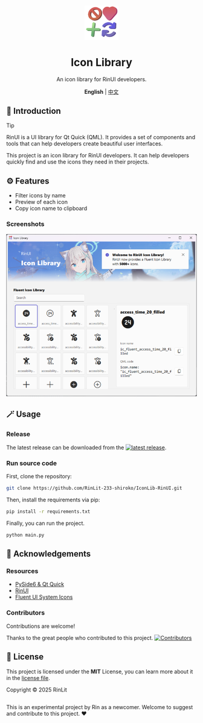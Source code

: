 <div align="center">
<img src="assets/images/logo.png" width="18%" height="18%">
<h1>Icon Library</h1>
<p>An icon library for RinUI developers.</p>
  
**English** | [中文](./README_CN.md)

</div>

## 📄 Introduction

> [!TIP] 
> RinUI is a UI library for Qt Quick (QML). It provides a set of components 
> and tools that can help developers create beautiful user interfaces.

This project is an icon library for RinUI developers. It can help developers 
quickly find and use the icons they need in their projects.

## ⚙️ Features
- Filter icons by name
- Preview of each icon
- Copy icon name to clipboard

### Screenshots
![Screenshot 1](/docs/images/ScreenShot.png)

## 🪄 Usage
### Release
The latest release can be downloaded from the 
[![latest release](https://img.shields.io/github/v/release/RinLit-233-shiroko/IconLib-RinUI?&label=Latest&color=95d186&style=flat-square)](https://github.com/RinLit-233-shiroko/IconLib-RinUI/releases).
### Run source code
First, clone the repository:
```bash
git clone https://github.com/RinLit-233-shiroko/IconLib-RinUI.git
```

Then, install the requirements via pip:
```bash
pip install -r requirements.txt
```

Finally, you can run the project.
```bash
python main.py
```

## 🙌 Acknowledgements
### Resources
- [PySide6 & Qt Quick](https://www.qt.io/)
- [RinUI](https://github.com/RinLit-233-shiroko/Rin-UI)
- [Fluent UI System Icons](https://github.com/microsoft/fluentui-system-icons/)

### Contributors
Contributions are welcome!

Thanks to the great people who contributed to this project.
[![Contributors](http://contrib.nn.ci/api?repo=rinlit-233-shiroko/IconLib-RinUI)](https://github.com/RinLit-233-shiroko/Rin-UI/graphs/contributors)

## 📜 License
This project is licensed under the **MIT** License, you can learn more about it in the [license file](./LICENSE).

Copyright © 2025 RinLit

##

This is an experimental project by Rin as a newcomer. Welcome to suggest and contribute to this project. ❤️
